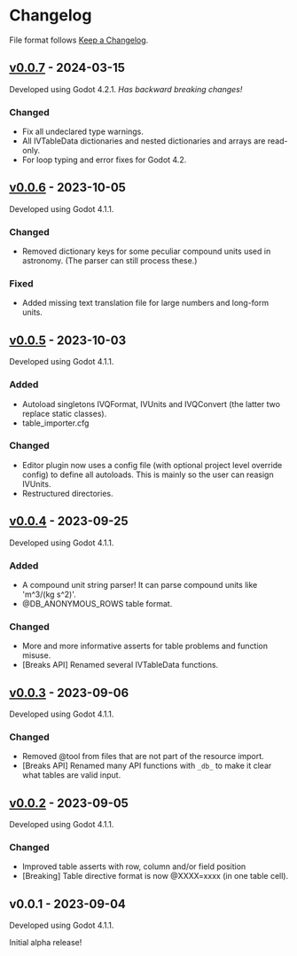 # Changelog

File format follows [Keep a Changelog](https://keepachangelog.com/en/1.0.0/).

## [v0.0.7] - 2024-03-15

Developed using Godot 4.2.1. _Has backward breaking changes!_

### Changed
* Fix all undeclared type warnings.
* All IVTableData dictionaries and nested dictionaries and arrays are read-only.
* For loop typing and error fixes for Godot 4.2.

## [v0.0.6] - 2023-10-05

Developed using Godot 4.1.1.

### Changed
* Removed dictionary keys for some peculiar compound units used in astronomy. (The parser can still process these.)

### Fixed
* Added missing text translation file for large numbers and long-form units.

## [v0.0.5] - 2023-10-03

Developed using Godot 4.1.1.

### Added

* Autoload singletons IVQFormat, IVUnits and IVQConvert (the latter two replace static classes).
* table_importer.cfg

### Changed
* Editor plugin now uses a config file (with optional project level override config) to define all autoloads. This is mainly so the user can reasign IVUnits.
* Restructured directories.

## [v0.0.4] - 2023-09-25

Developed using Godot 4.1.1.

### Added
* A compound unit string parser! It can parse compound units like 'm^3/(kg s^2)'.
* @DB_ANONYMOUS_ROWS table format.

### Changed
* More and more informative asserts for table problems and function misuse.
* [Breaks API] Renamed several IVTableData functions.

## [v0.0.3] - 2023-09-06

Developed using Godot 4.1.1.

### Changed
* Removed @tool from files that are not part of the resource import.
* [Breaks API] Renamed many API functions with `_db_` to make it clear what tables are valid input.

## [v0.0.2] - 2023-09-05

Developed using Godot 4.1.1.

### Changed
* Improved table asserts with row, column and/or field position
* [Breaking] Table directive format is now @XXXX=xxxx (in one table cell).

## v0.0.1 - 2023-09-04

Developed using Godot 4.1.1.

Initial alpha release!


[v0.0.7]: https://github.com/ivoyager/ivoyager_table_importer/compare/v0.0.6...v0.0.7
[v0.0.6]: https://github.com/ivoyager/ivoyager_table_importer/compare/v0.0.5...v0.0.6
[v0.0.5]: https://github.com/ivoyager/ivoyager_table_importer/compare/v0.0.4...v0.0.5
[v0.0.4]: https://github.com/ivoyager/ivoyager_table_importer/compare/v0.0.3...v0.0.4
[v0.0.3]: https://github.com/ivoyager/ivoyager_table_importer/compare/v0.0.2...v0.0.3
[v0.0.2]: https://github.com/ivoyager/ivoyager_table_importer/compare/v0.0.1...v0.0.2
